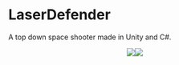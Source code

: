 # LaserDefender
 A top down space shooter made in Unity and C#.

<p align="center">
<img src="https://media.githubusercontent.com/media/Azkrath/LaserDefender/main/Gameplay/image_1.png" /><img src="https://media.githubusercontent.com/media/Azkrath/LaserDefender/main/Gameplay/image_3.png" />
</p>